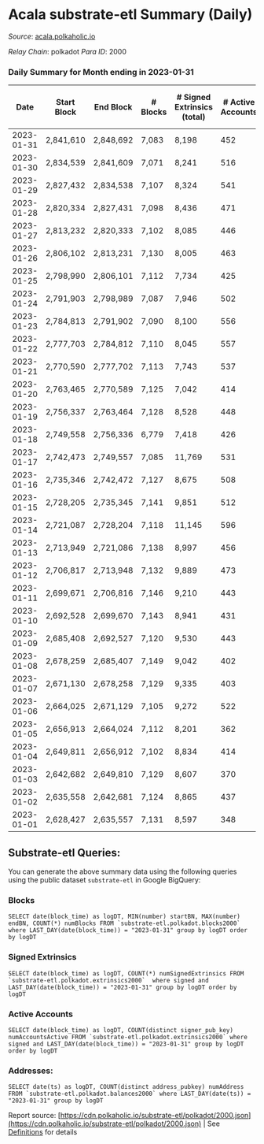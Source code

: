 # Acala substrate-etl Summary (Daily)

_Source_: [acala.polkaholic.io](https://acala.polkaholic.io)

*Relay Chain*: polkadot
*Para ID*: 2000



### Daily Summary for Month ending in 2023-01-31


| Date | Start Block | End Block | # Blocks | # Signed Extrinsics (total) | # Active Accounts | # Passive | # New | # Addresses with Balances | # Events | # Transfers | # XCM Transfers In | # XCM Transfers Out |
| ---- | ----------- | --------- | -------- | --------------------------- | ----------------- | --------- | ----- | ------------------------- | -------- | ----------- | ------------------ | ------------------- |
| 2023-01-31 | 2,841,610 | 2,848,692 | 7,083  | 8,198 | 452 |  |  | 167,583 | 88,080 | 1,230 ($1,300,915.11) | 69 ($28,875.92) | 86 ($92,743.49) |
| 2023-01-30 | 2,834,539 | 2,841,609 | 7,071  | 8,241 | 516 |  |  | 167,545 | 88,974 | 1,460 ($479,221.75) | 89 ($35,173.11) | 102 ($47,019.11) |
| 2023-01-29 | 2,827,432 | 2,834,538 | 7,107  | 8,324 | 541 |  |  | 167,520 | 90,092 | 1,578 ($377,032.68) | 85 ($43,228.24) | 96 ($70,145.36) |
| 2023-01-28 | 2,820,334 | 2,827,431 | 7,098  | 8,436 | 471 |  |  | 167,486 | 90,803 | 1,761 ($791,940.43) | 82 ($75,653.10) | 106 ($91,162.11) |
| 2023-01-27 | 2,813,232 | 2,820,333 | 7,102  | 8,085 | 446 |  |  | 167,456 | 88,699 | 1,576 ($446,233.52) | 76 ($30,605.66) | 115 ($58,418.20) |
| 2023-01-26 | 2,806,102 | 2,813,231 | 7,130  | 8,005 | 463 |  |  | 167,431 | 89,023 | 1,663 ($426,024.18) | 84 ($22,820.75) | 152 ($105,572.67) |
| 2023-01-25 | 2,798,990 | 2,806,101 | 7,112  | 7,734 | 425 |  |  | 167,395 | 86,294 | 1,435 ($394,291.87) | 68 ($56,613.85) | 78 ($39,203.13) |
| 2023-01-24 | 2,791,903 | 2,798,989 | 7,087  | 7,946 | 502 |  |  | 167,363 | 87,758 | 1,546 ($4,596,746.97) | 96 ($70,302.48) | 111 ($106,748.74) |
| 2023-01-23 | 2,784,813 | 2,791,902 | 7,090  | 8,100 | 556 |  |  | 167,326 | 89,942 | 2,018 ($1,171,340.15) | 84 ($42,701.49) | 130 ($278,882.37) |
| 2023-01-22 | 2,777,703 | 2,784,812 | 7,110  | 8,045 | 557 |  |  | 167,293 | 90,032 | 1,982 ($597,275.98) | 111 ($103,954.89) | 123 ($99,086.54) |
| 2023-01-21 | 2,770,590 | 2,777,702 | 7,113  | 7,743 | 537 |  |  | 167,245 | 87,638 | 1,724 ($478,844.77) | 75 ($28,612.75) | 95 ($119,333.80) |
| 2023-01-20 | 2,763,465 | 2,770,589 | 7,125  | 7,042 | 414 |  |  | 167,179 | 84,033 | 1,456 ($601,516.30) | 80 ($123,356.19) | 99 ($114,608.36) |
| 2023-01-19 | 2,756,337 | 2,763,464 | 7,128  | 8,528 | 448 |  |  | 167,145 | 106,725 | 2,294 ($440,290.83) | 70 ($28,624.75) | 57 ($59,681.78) |
| 2023-01-18 | 2,749,558 | 2,756,336 | 6,779  | 7,418 | 426 |  |  | 167,119 | 96,044 | 1,329 ($308,268.57) | 55 ($11,489.96) | 88 ($33,349.02) |
| 2023-01-17 | 2,742,473 | 2,749,557 | 7,085  | 11,769 | 531 |  |  | 167,082 | 130,776 | 5,930 ($548,972.80) | 95 ($53,207.48) | 109 ($57,694.71) |
| 2023-01-16 | 2,735,346 | 2,742,472 | 7,127  | 8,675 | 508 |  |  | 167,035 | 116,131 | 1,822 ($576,924.85) | 83 ($31,860.12) | 101 ($70,913.70) |
| 2023-01-15 | 2,728,205 | 2,735,345 | 7,141  | 9,851 | 512 |  |  | 166,994 | 134,397 | 2,235 ($487,776.00) | 102 ($50,715.49) | 123 ($40,535.20) |
| 2023-01-14 | 2,721,087 | 2,728,204 | 7,118  | 11,145 | 596 |  |  | 166,934 | 145,712 | 3,934 ($1,197,418.93) | 173 ($112,560.09) | 202 ($202,551.71) |
| 2023-01-13 | 2,713,949 | 2,721,086 | 7,138  | 8,997 | 456 |  |  | 166,882 | 124,316 | 1,687 ($402,392.95) | 87 ($35,173.13) | 108 ($32,666.04) |
| 2023-01-12 | 2,706,817 | 2,713,948 | 7,132  | 9,889 | 473 |  |  | 166,833 | 134,799 | 2,394 ($1,744,436.35) | 135 ($156,187.72) | 136 ($187,448.15) |
| 2023-01-11 | 2,699,671 | 2,706,816 | 7,146  | 9,210 | 443 |  |  | 166,784 | 129,579 | 1,784 ($280,878.84) | 116 ($44,485.07) | 125 ($69,055.63) |
| 2023-01-10 | 2,692,528 | 2,699,670 | 7,143  | 8,941 | 431 |  |  | 166,752 | 126,822 | 1,431 ($270,665.10) | 105 ($44,863.70) | 109 ($35,140.66) |
| 2023-01-09 | 2,685,408 | 2,692,527 | 7,120  | 9,530 | 443 |  |  | 166,707 | 132,301 | 2,261 ($446,488.60) | 146 ($61,207.81) | 157 ($94,620.60) |
| 2023-01-08 | 2,678,259 | 2,685,407 | 7,149  | 9,042 | 402 |  |  | 166,674 | 127,698 | 1,972 ($484,764.99) | 162 ($107,041.44) | 174 ($126,215.92) |
| 2023-01-07 | 2,671,130 | 2,678,258 | 7,129  | 9,335 | 403 |  |  | 166,641 | 131,170 | 2,046 ($416,966.56) | 190 ($57,543.89) | 189 ($39,313.91) |
| 2023-01-06 | 2,664,025 | 2,671,129 | 7,105  | 9,272 | 522 |  |  | 166,598 | 130,284 | 2,480 ($1,378,100.56) | 195 ($58,291.13) | 254 ($94,683.08) |
| 2023-01-05 | 2,656,913 | 2,664,024 | 7,112  | 8,201 | 362 |  |  | 166,508 | 118,298 | 1,411 ($350,278.88) | 74 ($99,453.29) | 86 ($69,651.80) |
| 2023-01-04 | 2,649,811 | 2,656,912 | 7,102  | 8,834 | 414 |  |  | 166,482 | 126,714 | 1,657 ($235,253.67) | 68 ($39,043.77) | 105 ($58,620.74) |
| 2023-01-03 | 2,642,682 | 2,649,810 | 7,129  | 8,607 | 370 |  |  | 166,450 | 124,493 | 1,314 ($1,524,364.85) | 59 ($15,741.22) | 87 ($25,561.04) |
| 2023-01-02 | 2,635,558 | 2,642,681 | 7,124  | 8,865 | 437 |  |  | 166,426 | 127,973 | 1,854 ($314,554.88) | 118 ($36,777.53) | 144 ($60,356.37) |
| 2023-01-01 | 2,628,427 | 2,635,557 | 7,131  | 8,597 | 348 |  |  | 166,399 | 124,990 | 1,471 ($567,813.31) | 85 ($40,917.54) | 86 ($76,857.84) |

## Substrate-etl Queries:
You can generate the above summary data using the following queries using the public dataset `substrate-etl` in Google BigQuery:


### Blocks
```
SELECT date(block_time) as logDT, MIN(number) startBN, MAX(number) endBN, COUNT(*) numBlocks FROM `substrate-etl.polkadot.blocks2000`  where LAST_DAY(date(block_time)) = "2023-01-31" group by logDT order by logDT
```


### Signed Extrinsics
```
SELECT date(block_time) as logDT, COUNT(*) numSignedExtrinsics FROM `substrate-etl.polkadot.extrinsics2000`  where signed and LAST_DAY(date(block_time)) = "2023-01-31" group by logDT order by logDT
```


### Active Accounts
```
SELECT date(block_time) as logDT, COUNT(distinct signer_pub_key) numAccountsActive FROM `substrate-etl.polkadot.extrinsics2000` where signed and LAST_DAY(date(block_time)) = "2023-01-31" group by logDT order by logDT
```


### Addresses:
```
SELECT date(ts) as logDT, COUNT(distinct address_pubkey) numAddress FROM `substrate-etl.polkadot.balances2000` where LAST_DAY(date(ts)) = "2023-01-31" group by logDT
```



Report source: [https://cdn.polkaholic.io/substrate-etl/polkadot/2000.json](https://cdn.polkaholic.io/substrate-etl/polkadot/2000.json) | See [Definitions](/DEFINITIONS.md) for details
